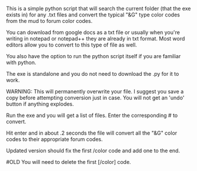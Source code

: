 This is a simple python script that will search the current folder (that the exe exists in) for any .txt files and convert the typical "&G" type color codes from the mud to forum color codes. 

You can download from google docs as a txt file or usually when you're writing in notepad or notepad++ they are already in txt format. Most word editors allow you to convert to this type of file as well.

You also have the option to run the python script itself if you are familiar with python.

The exe is standalone and you do not need to download the .py for it to work.

WARNING: This will permanently overwrite your file. I suggest you save a copy before attempting conversion just in case. You will not get an 'undo' button if anything explodes.

Run the exe and you will get a list of files. Enter the corresponding # to convert.

Hit enter and in about .2 seconds the file will convert all the "&G" color codes to their appropriate forum codes. 

Updated version should fix the first /color code and add one to the end.

#OLD You will need to delete the first [/color] code. 
